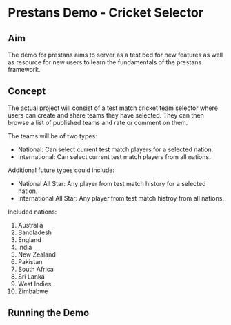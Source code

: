 Prestans Demo - Cricket Selector
================================

Aim
----
The demo for prestans aims to server as a test bed for new features as well as resource for new users to learn the fundamentals of the prestans framework.

Concept
--------
The actual project will consist of a test match cricket team selector where users can create and share teams they have selected. They can then browse a list of published teams and rate or comment on them.

The teams will be of two types:
* National: Can select current test match players for a selected nation.
* International: Can select current test match players from all nations.

Additional future types could include:
* National All Star: Any player from test match history for a selected nation.
* International All Star: Any player from test match histroy from all nations.

Included nations:
1. Australia
1. Bandladesh
1. England
1. India
1. New Zealand
1. Pakistan
1. South Africa
1. Sri Lanka
1. West Indies
1. Zimbabwe

Running the Demo
-----------------